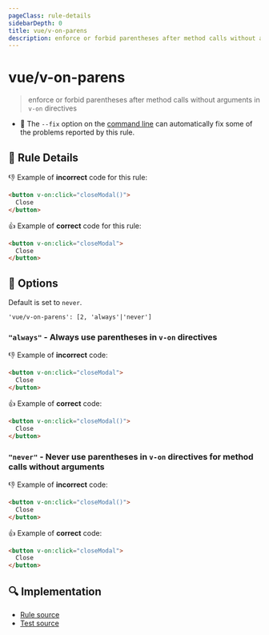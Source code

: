 ```yaml
---
pageClass: rule-details
sidebarDepth: 0
title: vue/v-on-parens
description: enforce or forbid parentheses after method calls without arguments in `v-on` directives
---
```

# vue/v-on-parens
> enforce or forbid parentheses after method calls without arguments in `v-on` directives

- :wrench: The `--fix` option on the [command line](https://eslint.org/docs/user-guide/command-line-interface#fixing-problems) can automatically fix some of the problems reported by this rule.

## :book: Rule Details

:-1: Example of **incorrect** code for this rule:

```html
<button v-on:click="closeModal()">
  Close
</button>
```

:+1: Example of **correct** code for this rule:

```html
<button v-on:click="closeModal">
  Close
</button>
```

## :wrench: Options

Default is set to `never`.

```
'vue/v-on-parens': [2, 'always'|'never']
```

### `"always"` - Always use parentheses in `v-on` directives

:-1: Example of **incorrect** code:

```html
<button v-on:click="closeModal">
  Close
</button>
```

:+1: Example of **correct** code:

```html
<button v-on:click="closeModal()">
  Close
</button>
```

### `"never"` - Never use parentheses in `v-on` directives for method calls without arguments

:-1: Example of **incorrect** code:

```html
<button v-on:click="closeModal()">
  Close
</button>
```

:+1: Example of **correct** code:

```html
<button v-on:click="closeModal">
  Close
</button>
```

## :mag: Implementation

- [Rule source](https://github.com/vuejs/eslint-plugin-vue/blob/master/lib/rules/v-on-parens.js)
- [Test source](https://github.com/vuejs/eslint-plugin-vue/blob/master/tests/lib/rules/v-on-parens.js)
